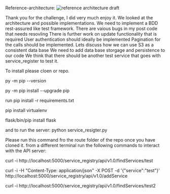 
Reference-architecture: 
![reference architecture draft][logo]

[logo]: http://butlerthing.io/StudioH67/AWS_Architecture_ServiceRegistry.png "service registry architecture"

Thank you for the challenge, I did very much enjoy it.
We looked at the architecture and possible implementations.
We need to implement a BDD rest-assured like test framework.
There are vaious bugs in my post code that needs resovling
There is further work on update functionality that is required
User authentication should ideally be implemented
Pagination for the calls should be implemented.
Lets discuss how we can use S3 as a consistent data base
We need to add data base storgage and persistence to our code
We think that there should be another test service that goes with service_register to test it.

To install please cloen or repo.

py -m pip --version

py -m pip install --upgrade pip

run pip install -r requirements.txt

pip install virtualenv

flask/bin/pip install flask

and to run the server:
python service_resigter.py

Please run this command fro the route folder of the repo once you have cloned it.
 from a different terminal run the following commands to interact with the API server:
 
curl -i http://localhost:5000/service_registry/api/v1.0/findServices/test     

curl -i -H "Content-Type: application/json" -X POST -d '{"service":"test"}' http://localhost:5000/service_registry/api/v1.0/addService

curl -i http://localhost:5000/service_registry/api/v1.0/findServices/test2   
